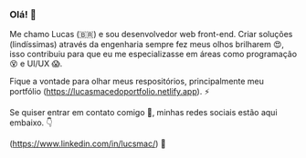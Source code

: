 ### Olá! 🤘

Me chamo Lucas (🇧🇷) e sou desenvolvedor web front-end. Criar soluções (lindíssimas) através da engenharia sempre fez meus olhos brilharem 😍, isso contribuiu para que eu me especializasse em áreas como programação 😵 e UI/UX 😱.

Fique a vontade para olhar meus respositórios, principalmente meu portfólio (https://lucasmacedoportfolio.netlify.app). ⚡

Se quiser entrar em contato comigo 💬, minhas redes sociais estão aqui embaixo. 👇

(https://www.linkedin.com/in/lucsmac/) 📮

